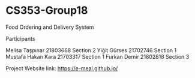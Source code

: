 # CS353-Group18
Food Ordering and Delivery System

Participants

Melisa Taşpınar 	21803668 	Section 2
Yiğit Gürses 		21702746 	Section 1
Mustafa Hakan Kara 	21703317 	Section 1
Furkan Demir 		21802818 	Section 3


Project Website link: https://e-meal.github.io/
